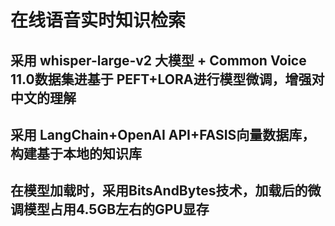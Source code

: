 # 在线语音实时知识检索
## 采用 whisper-large-v2 大模型 + Common Voice 11.0数据集进基于 PEFT+LORA进行模型微调，增强对中文的理解
## 采用 LangChain+OpenAI API+FASIS向量数据库，构建基于本地的知识库
## 在模型加载时，采用BitsAndBytes技术，加载后的微调模型占用4.5GB左右的GPU显存

